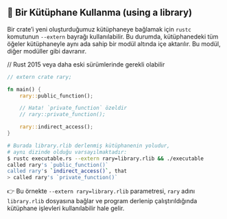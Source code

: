 ## 🔗 Bir Kütüphane Kullanma (using a library)

Bir crate’i yeni oluşturduğumuz kütüphaneye bağlamak için `rustc` komutunun `--extern` bayrağı kullanılabilir. Bu durumda, kütüphanedeki tüm öğeler kütüphaneyle aynı ada sahip bir modül altında içe aktarılır. Bu modül, diğer modüller gibi davranır.

// Rust 2015 veya daha eski sürümlerinde gerekli olabilir

```rust
// extern crate rary;

fn main() {
    rary::public_function();

    // Hata! `private_function` özeldir
    // rary::private_function();

    rary::indirect_access();
}
```

```bash
# Burada library.rlib derlenmiş kütüphanenin yoludur,
# aynı dizinde olduğu varsayılmaktadır:
$ rustc executable.rs --extern rary=library.rlib && ./executable 
called rary's `public_function()`
called rary's `indirect_access()`, that
> called rary's `private_function()`
```

👉 Bu örnekte `--extern rary=library.rlib` parametresi, `rary` adını `library.rlib` dosyasına bağlar ve program derlenip çalıştırıldığında kütüphane işlevleri kullanılabilir hale gelir.
